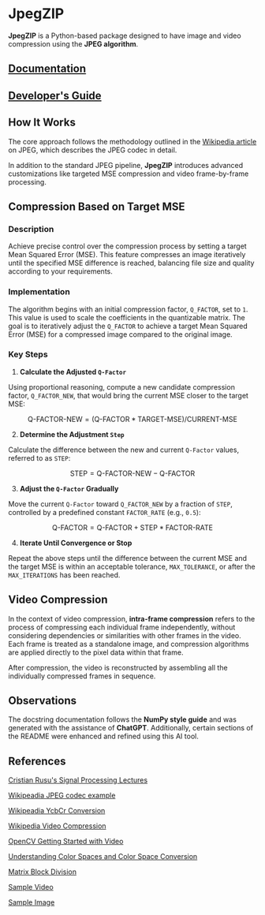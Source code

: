 # JpegZIP

**JpegZIP** is a Python-based package designed to have image and video
compression using the **JPEG algorithm**.

## [Documentation](./docs/documentation.md)

## [Developer's Guide](./docs/developer_guide.md)

## How It Works

The core approach follows the methodology outlined in the [Wikipedia article](https://en.wikipedia.org/wiki/JPEG#JPEG_codec_example)
on JPEG, which describes the JPEG codec in detail.

In addition to the standard JPEG pipeline, **JpegZIP** introduces advanced customizations like
targeted MSE compression and video frame-by-frame processing.

## Compression Based on Target MSE

### Description

Achieve precise control over the compression process by setting a target Mean Squared Error (MSE).
This feature compresses an image iteratively until the specified MSE difference is reached,
balancing file size and quality according to your requirements.

### Implementation

The algorithm begins with an initial compression factor, `Q_FACTOR`, set to `1`. This value is used to scale the coefficients in the quantizable matrix. The goal is to iteratively adjust the `Q_FACTOR` to achieve a target Mean Squared Error (MSE) for a compressed image compared to the original image.

### Key Steps

1. **Calculate the Adjusted `Q-Factor`**

Using proportional reasoning, compute a new candidate compression factor, `Q_FACTOR_NEW`, that would bring the current MSE closer to the target MSE:

```math
\text{Q-FACTOR-NEW} = (\text{Q-FACTOR} * \text{TARGET-MSE}) / \text{CURRENT-MSE}
```

2. **Determine the Adjustment `Step`**

Calculate the difference between the new and current `Q-Factor` values, referred to as `STEP`:

```math
\text{STEP} = \text{Q-FACTOR-NEW} - \text{Q-FACTOR}
```

3. **Adjust the `Q-Factor` Gradually**

Move the current `Q-Factor` toward `Q_FACTOR_NEW` by a fraction of `STEP`, controlled by a predefined constant `FACTOR_RATE` (e.g., `0.5`):

```math
\text{Q-FACTOR} = \text{Q-FACTOR} + \text{STEP} * \text{FACTOR-RATE}
```

4. **Iterate Until Convergence or Stop**

Repeat the above steps until the difference between the current MSE and the target MSE is within an acceptable tolerance, `MAX_TOLERANCE`, or after the `MAX_ITERATIONS` has been reached.

## Video Compression

In the context of video compression, **intra-frame compression** refers to the process of compressing each individual frame independently, without considering dependencies or similarities with other frames in the video. Each frame is treated as a standalone image, and compression algorithms are applied directly to the pixel data within that frame.

After compression, the video is reconstructed by assembling all the individually compressed frames in sequence.

## Observations

The docstring documentation follows the **NumPy style guide** and was generated with the assistance of **ChatGPT**. Additionally, certain sections of the README were enhanced and refined using this AI tool.

## References

[Cristian Rusu's Signal Processing Lectures](https://cs.unibuc.ro/~crusu/ps/lectures.html)

[Wikipeadia JPEG codec example](https://en.wikipedia.org/wiki/JPEG#JPEG_codec_example)

[Wikipeadia YcbCr Conversion](https://en.wikipedia.org/wiki/YCbCr#JPEG_conversion)

[Wikipedia Video Compression](https://en.wikipedia.org/wiki/Video_coding_format)

[OpenCV Getting Started with Video](https://docs.opencv.org/4.x/dd/d43/tutorial_py_video_display.html)

[Understanding Color Spaces and Color Space Conversion](https://www.mathworks.com/help/images/understanding-color-spaces-and-color-space-conversion.html)

[Matrix Block Division](https://stackoverflow.com/questions/55175042/how-to-divide-images-into-8x8-blocks-and-merge-them-back-using-opencv)

[Sample Video](https://www.sample-videos.com/)

[Sample Image](https://sketchfab.com/3d-models/firewatch-fan-art-8609caf1cd8c452eb7b6d4ca4228fcd0)
